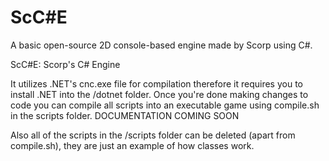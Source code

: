 # ScC#E
A basic open-source 2D console-based engine made by Scorp using C#.

ScC#E: Scorp's C# Engine

It utilizes .NET's cnc.exe file for compilation therefore it requires you to install .NET into the /dotnet folder.
Once you're done making changes to code you can compile all scripts into an executable game using compile.sh in the scripts folder.
DOCUMENTATION COMING SOON

Also all of the scripts in the /scripts folder can be deleted (apart from compile.sh), they are just an example of how classes work.
